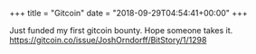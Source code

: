 +++
title = "Gitcoin"
date = "2018-09-29T04:54:41+00:00"
+++

Just funded my first gitcoin bounty. Hope someone takes it. https://gitcoin.co/issue/JoshOrndorff/BitStory/1/1298
			